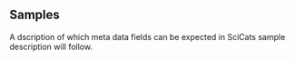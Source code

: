 ## Samples

A dscription of which meta data fields can be expected in SciCats sample description will follow.

